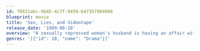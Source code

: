 ```yaml
---
id: f0821abc-9b85-4c7f-9458-647357984098
blueprint: movie
title: 'Sex, Lies, and Videotape'
release_date: '1989-08-18'
overview: "A sexually repressed woman's husband is having an affair with her sister. The arrival of a visitor with a rather unusual fetish changes everything."
genres: '[{"id": 18, "name": "Drama"}]'
---
```

